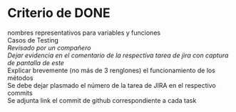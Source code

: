 # Criterio de DONE  
nombres representativos para variables y funciones  
Casos de Testing  
          *Revisado por un compañero*    
          *Dejar evidencia en el comentario de la respectiva tarea de jira con captura de pantalla de este*    
    Explicar brevemente (no más de 3 renglones)  el funcionamiento de los métodos  
    Se debe dejar plasmado el número de la tarea de JIRA en el respectivo commits  
    Se adjunta link el commit de github correspondiente a cada task  
